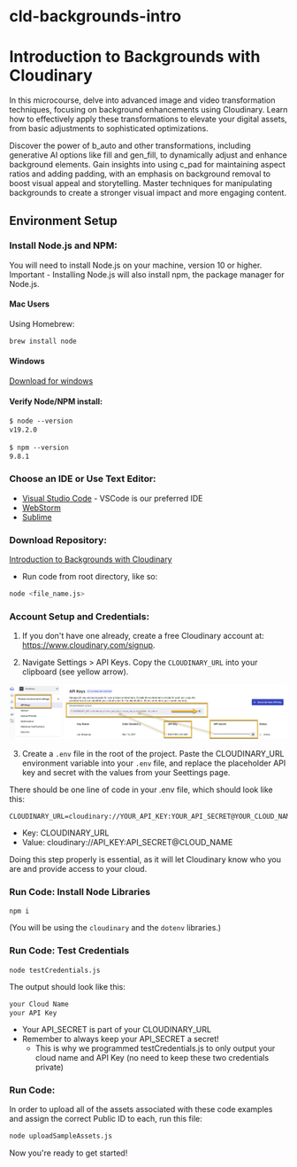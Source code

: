 # cld-backgrounds-intro

# Introduction to Backgrounds with Cloudinary

In this microcourse, delve into advanced image and video transformation techniques, focusing on background enhancements using Cloudinary. Learn how to effectively apply these transformations to elevate your digital assets, from basic adjustments to sophisticated optimizations.

Discover the power of b_auto and other transformations, including generative AI options like fill and gen_fill, to dynamically adjust and enhance background elements. Gain insights into using c_pad for maintaining aspect ratios and adding padding, with an emphasis on background removal to boost visual appeal and storytelling. Master techniques for manipulating backgrounds to create a stronger visual impact and more engaging content.

## Environment Setup

### Install Node.js and NPM:
You will need to install Node.js on your machine, version 10 or higher.
 Important - Installing Node.js will also install npm, the package manager for Node.js.

#### Mac Users
Using Homebrew:

```bash
brew install node
```

#### Windows
[Download for windows](https://nodejs.org/en/download/)

#### Verify Node/NPM install:

```console
$ node --version
v19.2.0

$ npm --version
9.8.1
```

### Choose an IDE or Use Text Editor:

- [Visual Studio Code](https://code.visualstudio.com/download) - VSCode is our preferred IDE
- [WebStorm](https://www.jetbrains.com/webstorm/) 
- [Sublime](https://www.sublimetext.com/) 

### Download Repository:

[Introduction to Backgrounds with Cloudinary](https://github.com/cloudinary-training/cld-backgrounds-intro)

- Run code from root directory, like so:
```bash
node <file_name.js>
```

### Account Setup and Credentials:

1. If you don't have one already, create a free Cloudinary account at: https://www.cloudinary.com/signup.

2. Navigate Settings > API Keys. Copy the `CLOUDINARY_URL` into your clipboard (see yellow arrow).

![Dashboard](./assets/cld_credentials.png)

3. Create a `.env` file in the root of the project. Paste the CLOUDINARY_URL environment variable into your `.env` file, and replace the placeholder API key and secret with the values from your Seettings page.

There should be one line of code in your .env file, which should look like this:

```console
CLOUDINARY_URL=cloudinary://YOUR_API_KEY:YOUR_API_SECRET@YOUR_CLOUD_NAME
```
- Key: CLOUDINARY_URL
- Value: cloudinary://API_KEY:API_SECRET@CLOUD_NAME

Doing this step properly is essential, as it will let Cloudinary know who you are and provide access to your cloud.

### Run Code: Install Node Libraries


```console
npm i
```
(You will be using the `cloudinary` and the `dotenv` libraries.)

### Run Code: Test Credentials

```console
node testCredentials.js
```

The output should look like this:
```console
your Cloud Name
your API Key
```

- Your API_SECRET is part of your CLOUDINARY_URL
- Remember to always keep your API_SECRET a secret!
  - This is why we programmed testCredentials.js to only output your cloud name and API Key (no need to keep these two credentials private)


### Run Code:

In order to upload all of the assets associated with these code examples and assign the correct Public ID to each, run this file:
```bash
node uploadSampleAssets.js
```

Now you're ready to get started! 